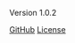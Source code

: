 <div class="navbar-container">
    <p>Version 1.0.2</p>
    <a class="button" href="https://github.com/curvingreality/flutter-library" target="_blank">GitHub</a>
    <a class="button-outline" href="#/LICENSE.md">License</a>
</div>
